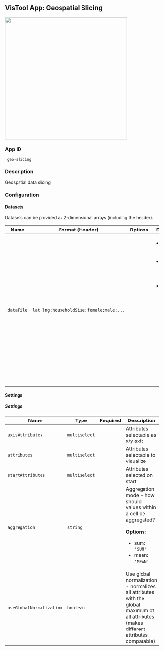 ## VisTool App: Geospatial Slicing

<img src="https://vis.csh.ac.at/vistool/visualizations/geo-slicing/geoslice.png" height="400">

### App ID

   ```
    geo-slicing
   ```

### Description

Geospatial data slicing

### Configuration

#### Datasets

Datasets can be provided as 2-dimensional arrays (including the header).

Name | Format (Header) | Options | Description
---- | --------------- | ------- | -----------
```dataFile``` | ```lat;lng;householdSize;female;male;...``` |  | <ul><li><b>lat</b>: Latitude of the node</li><li><b>lng</b>: Longitude of the node</li><li><b>Attributes</b>: add as many attributes as you want. You can select them below as attributes for the x/y axis or as the attributes to visualize</li></ul>

#### Settings

##### Settings

Name | Type | Required | Description
---- | ---- | -------- | -----------
```axisAttributes``` | ```multiselect``` |  | Attributes selectable as x/y axis
```attributes``` | ```multiselect``` |  | Attributes selectable to visualize
```startAttributes``` | ```multiselect``` |  | Attributes selected on start
```aggregation``` | ```string``` |  | Aggregation mode - how should values within a cell be aggregated?<br><br><b>Options:</b><ul><li>sum: ```'SUM'```</li><li>mean: ```'MEAN'```</li></ul>
```useGlobalNormalization``` | ```boolean``` |  | Use global normalization - normalizes all attributes with the global maximum of all attributes (makes different attributes comparable)

<!--- #### Example

```py
config = {
    "datasets": {
        "dataFile": {
            "data": {
                ...
            }
        }
    },
    "settings": {
        "axisAttributes": ...,
        "attributes": ...,
        "startAttributes": ...,
        "aggregation": ...,
        "useGlobalNormalization": ...
    }
}

vt = Vistool("geo-slicing", config)
vt.show()
``` -->